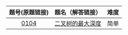 题号(原题链接) | 题名（解答链接） | 难度
:-: | :-: | :-:
[0104](https://leetcode-cn.com/problems/maximum-depth-of-binary-tree/description/) | [二叉树的最大深度](https://github.com/cocowh/algorithm/blob/master/easy/104.二叉树的最大深度.go) | 简单